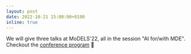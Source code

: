 ```yaml
---
layout: post
date: 2022-10-21 15:00:00+0100
inline: true
---
```


We will give three talks at MoDELS'22, all in the session "AI for/with MDE". Checkout the [conference program](https://conf.researchr.org/program/models-2022/program-models-2022/) :mega:
